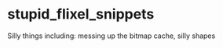 stupid_flixel_snippets
======================

Silly things including: messing up the bitmap cache, silly shapes